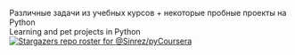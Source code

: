 Различные задачи из учебных курсов + некоторые пробные проекты на Python
<br>
Learning and pet projects in Python
<br>
[![Stargazers repo roster for @Sinrez/pyCoursera](https://reporoster.com/stars/dark/Sinrez/pyCoursera)](https://github.com/Sinrez/pyCoursera/stargazers)

